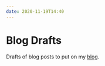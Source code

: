 ```yaml
---
date: 2020-11-19T14:40
---
```


# Blog Drafts

Drafts of blog posts to put on my [blog](https://packetlost.dev).

